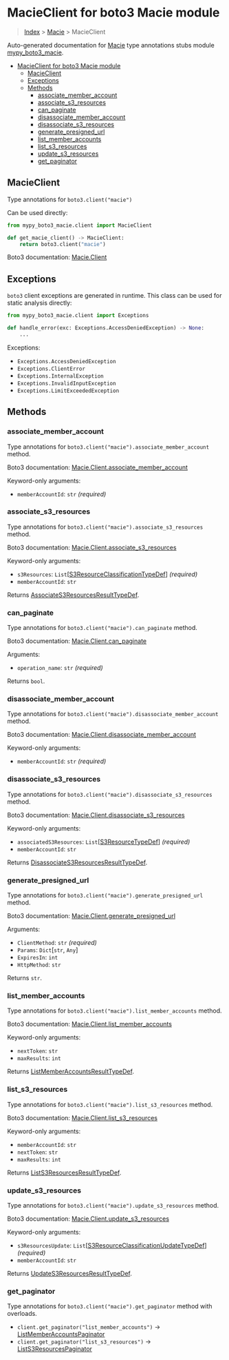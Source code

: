 # MacieClient for boto3 Macie module

> [Index](..) > [Macie](.) > MacieClient

Auto-generated documentation for
[Macie](https://boto3.amazonaws.com/v1/documentation/api/latest/reference/services/macie.html#Macie)
type annotations stubs module
[mypy_boto3_macie](https://pypi.org/project/mypy-boto3-macie/).

- [MacieClient for boto3 Macie module](#macieclient-for-boto3-macie-module)
  - [MacieClient](#macieclient)
  - [Exceptions](#exceptions)
  - [Methods](#methods)
    - [associate_member_account](#associate_member_account)
    - [associate_s3_resources](#associate_s3_resources)
    - [can_paginate](#can_paginate)
    - [disassociate_member_account](#disassociate_member_account)
    - [disassociate_s3_resources](#disassociate_s3_resources)
    - [generate_presigned_url](#generate_presigned_url)
    - [list_member_accounts](#list_member_accounts)
    - [list_s3_resources](#list_s3_resources)
    - [update_s3_resources](#update_s3_resources)
    - [get_paginator](#get_paginator)

## MacieClient

Type annotations for `boto3.client("macie")`

Can be used directly:

```python
from mypy_boto3_macie.client import MacieClient

def get_macie_client() -> MacieClient:
    return boto3.client("macie")
```

Boto3 documentation:
[Macie.Client](https://boto3.amazonaws.com/v1/documentation/api/latest/reference/services/macie.html#Macie.Client)

## Exceptions

`boto3` client exceptions are generated in runtime. This class can be used for
static analysis directly:

```python
from mypy_boto3_macie.client import Exceptions

def handle_error(exc: Exceptions.AccessDeniedException) -> None:
    ...
```

Exceptions:

- `Exceptions.AccessDeniedException`
- `Exceptions.ClientError`
- `Exceptions.InternalException`
- `Exceptions.InvalidInputException`
- `Exceptions.LimitExceededException`

## Methods

### associate_member_account

Type annotations for `boto3.client("macie").associate_member_account` method.

Boto3 documentation:
[Macie.Client.associate_member_account](https://boto3.amazonaws.com/v1/documentation/api/latest/reference/services/macie.html#Macie.Client.associate_member_account)

Keyword-only arguments:

- `memberAccountId`: `str` *(required)*

### associate_s3_resources

Type annotations for `boto3.client("macie").associate_s3_resources` method.

Boto3 documentation:
[Macie.Client.associate_s3_resources](https://boto3.amazonaws.com/v1/documentation/api/latest/reference/services/macie.html#Macie.Client.associate_s3_resources)

Keyword-only arguments:

- `s3Resources`:
  `List`\[[S3ResourceClassificationTypeDef](./type_defs.md#s3resourceclassificationtypedef)\]
  *(required)*
- `memberAccountId`: `str`

Returns
[AssociateS3ResourcesResultTypeDef](./type_defs.md#associates3resourcesresulttypedef).

### can_paginate

Type annotations for `boto3.client("macie").can_paginate` method.

Boto3 documentation:
[Macie.Client.can_paginate](https://boto3.amazonaws.com/v1/documentation/api/latest/reference/services/macie.html#Macie.Client.can_paginate)

Arguments:

- `operation_name`: `str` *(required)*

Returns `bool`.

### disassociate_member_account

Type annotations for `boto3.client("macie").disassociate_member_account`
method.

Boto3 documentation:
[Macie.Client.disassociate_member_account](https://boto3.amazonaws.com/v1/documentation/api/latest/reference/services/macie.html#Macie.Client.disassociate_member_account)

Keyword-only arguments:

- `memberAccountId`: `str` *(required)*

### disassociate_s3_resources

Type annotations for `boto3.client("macie").disassociate_s3_resources` method.

Boto3 documentation:
[Macie.Client.disassociate_s3_resources](https://boto3.amazonaws.com/v1/documentation/api/latest/reference/services/macie.html#Macie.Client.disassociate_s3_resources)

Keyword-only arguments:

- `associatedS3Resources`:
  `List`\[[S3ResourceTypeDef](./type_defs.md#s3resourcetypedef)\] *(required)*
- `memberAccountId`: `str`

Returns
[DisassociateS3ResourcesResultTypeDef](./type_defs.md#disassociates3resourcesresulttypedef).

### generate_presigned_url

Type annotations for `boto3.client("macie").generate_presigned_url` method.

Boto3 documentation:
[Macie.Client.generate_presigned_url](https://boto3.amazonaws.com/v1/documentation/api/latest/reference/services/macie.html#Macie.Client.generate_presigned_url)

Arguments:

- `ClientMethod`: `str` *(required)*
- `Params`: `Dict`\[`str`, `Any`\]
- `ExpiresIn`: `int`
- `HttpMethod`: `str`

Returns `str`.

### list_member_accounts

Type annotations for `boto3.client("macie").list_member_accounts` method.

Boto3 documentation:
[Macie.Client.list_member_accounts](https://boto3.amazonaws.com/v1/documentation/api/latest/reference/services/macie.html#Macie.Client.list_member_accounts)

Keyword-only arguments:

- `nextToken`: `str`
- `maxResults`: `int`

Returns
[ListMemberAccountsResultTypeDef](./type_defs.md#listmemberaccountsresulttypedef).

### list_s3_resources

Type annotations for `boto3.client("macie").list_s3_resources` method.

Boto3 documentation:
[Macie.Client.list_s3_resources](https://boto3.amazonaws.com/v1/documentation/api/latest/reference/services/macie.html#Macie.Client.list_s3_resources)

Keyword-only arguments:

- `memberAccountId`: `str`
- `nextToken`: `str`
- `maxResults`: `int`

Returns
[ListS3ResourcesResultTypeDef](./type_defs.md#lists3resourcesresulttypedef).

### update_s3_resources

Type annotations for `boto3.client("macie").update_s3_resources` method.

Boto3 documentation:
[Macie.Client.update_s3_resources](https://boto3.amazonaws.com/v1/documentation/api/latest/reference/services/macie.html#Macie.Client.update_s3_resources)

Keyword-only arguments:

- `s3ResourcesUpdate`:
  `List`\[[S3ResourceClassificationUpdateTypeDef](./type_defs.md#s3resourceclassificationupdatetypedef)\]
  *(required)*
- `memberAccountId`: `str`

Returns
[UpdateS3ResourcesResultTypeDef](./type_defs.md#updates3resourcesresulttypedef).

### get_paginator

Type annotations for `boto3.client("macie").get_paginator` method with
overloads.

- `client.get_paginator("list_member_accounts")` ->
  [ListMemberAccountsPaginator](./paginators.md#listmemberaccountspaginator)
- `client.get_paginator("list_s3_resources")` ->
  [ListS3ResourcesPaginator](./paginators.md#lists3resourcespaginator)
